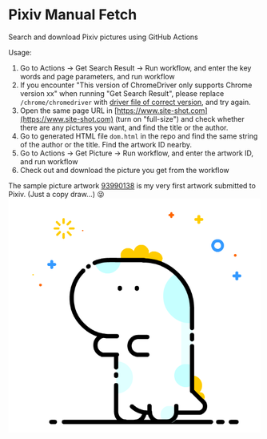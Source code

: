 # Pixiv Manual Fetch
Search and download Pixiv pictures using GitHub Actions

Usage:
1. Go to Actions -> Get Search Result -> Run workflow, and enter the key words and page parameters, and run workflow
2. If you encounter "This version of ChromeDriver only supports Chrome version xx" when running "Get Search Result", please replace ```/chrome/chromedriver``` with [driver file of correct version](http://npm.taobao.org/mirrors/chromedriver/), and try again.
3. Open the same page URL in [https://www.site-shot.com](https://www.site-shot.com) (turn on "full-size") and check whether there are any pictures you want, and find the title or the author.
4. Go to generated HTML file ```dom.html``` in the repo and find the same string of the author or the title. Find the artwork ID nearby.
5. Go to Actions -> Get Picture -> Run workflow, and enter the artwork ID, and run workflow
6. Check out and download the picture you get from the workflow

The sample picture artwork [93990138](https://www.pixiv.net/en/artworks/93990138/) is my very first artwork submitted to Pixiv. (Just a copy draw...) 😜
[![93990138](93990138_%5BCOPY1DRAW%5D1Hello1World-by-No.5972.png)](https://www.pixiv.net/en/artworks/93990138/)
